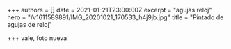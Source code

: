 +++
authors = []
date = 2021-01-21T23:00:00Z
excerpt = "agujas reloj"
hero = "/v1611589891/IMG_20201021_170533_h4j9jb.jpg"
title = "Pintado de agujas de reloj"

+++
vale, foto nueva